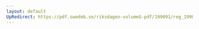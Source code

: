 ```yaml
---
layout: default
UpRedirect: https://pdf.swedeb.se/riksdagen-volumeG-pdf/199091/reg_199091/reg_199091_1072.pdf
---
```

